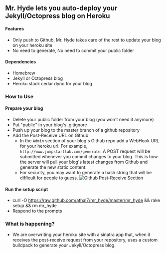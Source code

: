 ## Mr. Hyde lets you auto-deploy your Jekyll/Octopress blog on Heroku
#### Features
* Only push to Github, Mr. Hyde takes care of the rest to update your blog on your heroku site
* No need to generate, No need to commit your public folder

#### Dependencies
* Homebrew
* Jekyll or Octopress blog
* Heroku stack cedar dyno for your blog

### How to Use
#### Prepare your blog
* Delete your public folder from your blog (you won't need it anymore)
* Put "public" in your blog's .gitignore
* Push up your blog to the master branch of a github repository
* Add the Post-Receive URL on Github
  * In the `Admin` section of your blog's Github repo add a WebHook URL for your heroku url. For example, `http://www.jumpstartlab.com/generate`. A POST request will be submitted whenever you commit changes to your blog. This is how the server will pull your blog's latest changes from Github and generate the new static content.
  * For security, you may want to generate a hash string that will be difficult for people to guess.
![Github Post-Receive Section](https://img.skitch.com/20120414-j1fhk2mwei7e4u7n4bxg5y2ubt.jpg)

#### Run the setup script
* curl -O https://raw.github.com/athal7/mr_hyde/master/mr_hyde && rake setup && rm mr_hyde
* Respond to the prompts

### What is happening?
* We are overwriting your heroku site with a sinatra app that, when it receives the post-receive request from your repository, uses a custom buildpack to generate your Jekyll/Octopress blog.
